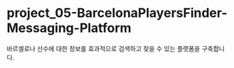 # project_05-BarcelonaPlayersFinder-Messaging-Platform
바르셀로나 선수에 대한 정보를 효과적으로 검색하고 찾을 수 있는 플랫폼을 구축합니다.
